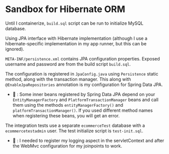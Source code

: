 # Sandbox for Hibernate ORM

Until I containerize, `build.sql` script can be run to initialize MySQL database.  

Using JPA interface with Hibernate implementation (although I use a hibernate-specific implementation in my app runner, but this can be ignored).  

`META-INF/persistence.xml` contains JPA configuration properties. Exposed username and password are from the build script `build.sql`.  

The configuration is registered in `JpaConfig.java` using `Persistence` static method, along with the transaction manager. This along with 
`@EnableJpaRepositories` annotation is my configuration for Spring Data JPA.  

- 🤕 : Some inner beans registered by Spring Data JPA depend on your `EntityManagerFactory` and `PlatformTransactionManager` beans and call them 
using the methods `entityManagerFactory()` and `platformTransactionManager()`. If you used different method names when registering these beans, you 
will get an error.  

The integration tests use a separate `ecommerceTest` database with a `ecommercetestadmin` user. The test initialize script is `test-init.sql`.  

- 🤕 : I needed to register my logging aspect in the servletContext and after the WebMvc configuration for my joinpoints to work.  



